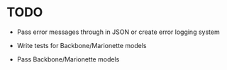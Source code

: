# TODO

* Pass error messages through in JSON or create error logging system

* Write tests for Backbone/Marionette models
* Pass Backbone/Marionette models
